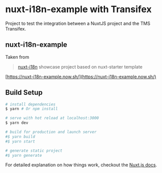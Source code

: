 # nuxt-i18n-example with Transifex

Project to test the integration between a NuxtJS project and the TMS Transifex.

## nuxt-i18n-example

Taken from
> [nuxt-i18n](https://github.com/paulgv/nuxt-i18n) showcase project based on nuxt-starter template

[https://nuxt-i18n-example.now.sh/](https://nuxt-i18n-example.now.sh/)

## Build Setup

``` bash
# install dependencies
$ yarn # Or npm install

# serve with hot reload at localhost:3000
$ yarn dev

# build for production and launch server
#$ yarn build
#$ yarn start

# generate static project
#$ yarn generate
```

For detailed explanation on how things work, checkout the [Nuxt.js docs](https://github.com/nuxt/nuxt.js).
